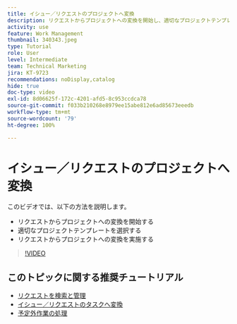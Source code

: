 ```yaml
---
title: イシュー／リクエストのプロジェクトへ変換
description: リクエストからプロジェクトへの変換を開始し、適切なプロジェクトテンプレートを選択して、変換を実施する方法について説明します。
activity: use
feature: Work Management
thumbnail: 340343.jpeg
type: Tutorial
role: User
level: Intermediate
team: Technical Marketing
jira: KT-9723
recommendations: noDisplay,catalog
hide: true
doc-type: video
exl-id: 8d06625f-172c-4201-afd5-8c953ccdca78
source-git-commit: f033b210268e8979ee15abe812e6ad85673eeedb
workflow-type: tm+mt
source-wordcount: '79'
ht-degree: 100%

---
```


# イシュー／リクエストのプロジェクトへ変換

このビデオでは、以下の方法を説明します。

* リクエストからプロジェクトへの変換を開始する
* 適切なプロジェクトテンプレートを選択する
* リクエストからプロジェクトへの変換を実施する

>[!VIDEO](https://video.tv.adobe.com/v/340343/?quality=12&learn=on)


## このトピックに関する推奨チュートリアル

* [リクエストを検索と管理](/help/manage-work/issues-requests/find-requests.md)
* [イシュー／リクエストのタスクへ変換](/help/manage-work/issues-requests/convert-issues-to-other-work-items.md)
* [予定外作業の処理](/help/manage-work/issues-requests/handle-unplanned-work.md)
